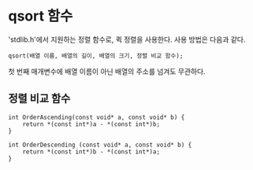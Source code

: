 # qsort 함수
'stdlib.h'에서 지원하는 정렬 함수로, 퀵 정렬을 사용한다. 사용 방법은 다음과 같다. <br>
```
qsort(배열 이름, 배열의 길이, 배열의 크기, 정렬 비교 함수);
```
첫 번째 매개변수에 배열 이름이 아닌 배열의 주소를 넘겨도 무관하다. <br>

## 정렬 비교 함수
```
int OrderAscending(const void* a, const void* b) {
	return *(const int*)a - *(const int*)b;
}

int OrderDescending (const void* a, const void* b) {
	return *(const int*)b - *(const int*)a;
}
```
